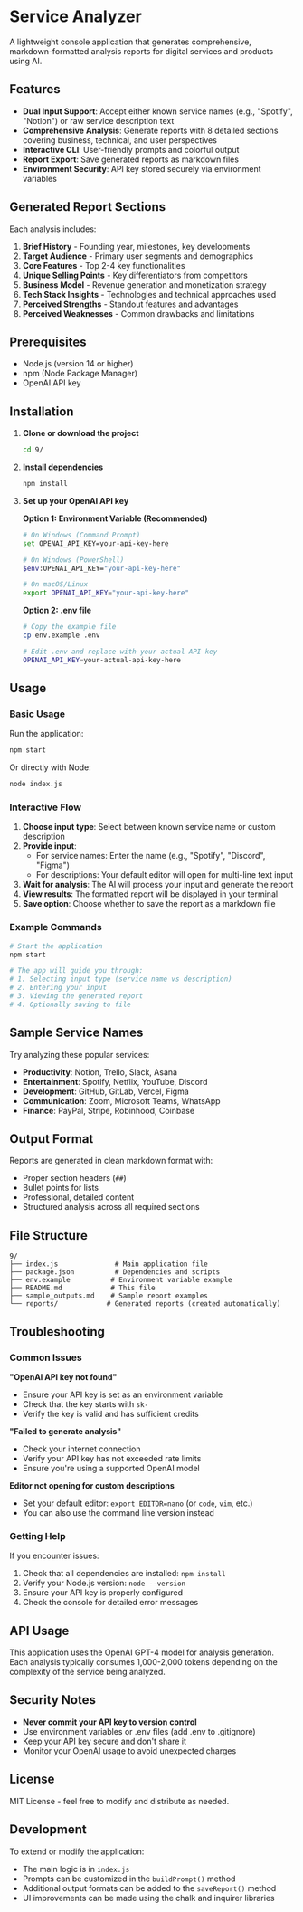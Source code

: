 # Service Analyzer

A lightweight console application that generates comprehensive, markdown-formatted analysis reports for digital services and products using AI.

## Features

- **Dual Input Support**: Accept either known service names (e.g., "Spotify", "Notion") or raw service description text
- **Comprehensive Analysis**: Generate reports with 8 detailed sections covering business, technical, and user perspectives
- **Interactive CLI**: User-friendly prompts and colorful output
- **Report Export**: Save generated reports as markdown files
- **Environment Security**: API key stored securely via environment variables

## Generated Report Sections

Each analysis includes:

1. **Brief History** - Founding year, milestones, key developments
2. **Target Audience** - Primary user segments and demographics  
3. **Core Features** - Top 2-4 key functionalities
4. **Unique Selling Points** - Key differentiators from competitors
5. **Business Model** - Revenue generation and monetization strategy
6. **Tech Stack Insights** - Technologies and technical approaches used
7. **Perceived Strengths** - Standout features and advantages
8. **Perceived Weaknesses** - Common drawbacks and limitations

## Prerequisites

- Node.js (version 14 or higher)
- npm (Node Package Manager)
- OpenAI API key

## Installation

1. **Clone or download the project**
   ```bash
   cd 9/
   ```

2. **Install dependencies**
   ```bash
   npm install
   ```

3. **Set up your OpenAI API key**
   
   **Option 1: Environment Variable (Recommended)**
   ```bash
   # On Windows (Command Prompt)
   set OPENAI_API_KEY=your-api-key-here
   
   # On Windows (PowerShell)
   $env:OPENAI_API_KEY="your-api-key-here"
   
   # On macOS/Linux
   export OPENAI_API_KEY="your-api-key-here"
   ```
   
   **Option 2: .env file**
   ```bash
   # Copy the example file
   cp env.example .env
   
   # Edit .env and replace with your actual API key
   OPENAI_API_KEY=your-actual-api-key-here
   ```

## Usage

### Basic Usage

Run the application:
```bash
npm start
```

Or directly with Node:
```bash
node index.js
```

### Interactive Flow

1. **Choose input type**: Select between known service name or custom description
2. **Provide input**: 
   - For service names: Enter the name (e.g., "Spotify", "Discord", "Figma")
   - For descriptions: Your default editor will open for multi-line text input
3. **Wait for analysis**: The AI will process your input and generate the report
4. **View results**: The formatted report will be displayed in your terminal
5. **Save option**: Choose whether to save the report as a markdown file

### Example Commands

```bash
# Start the application
npm start

# The app will guide you through:
# 1. Selecting input type (service name vs description)
# 2. Entering your input
# 3. Viewing the generated report
# 4. Optionally saving to file
```

## Sample Service Names

Try analyzing these popular services:
- **Productivity**: Notion, Trello, Slack, Asana
- **Entertainment**: Spotify, Netflix, YouTube, Discord
- **Development**: GitHub, GitLab, Vercel, Figma
- **Communication**: Zoom, Microsoft Teams, WhatsApp
- **Finance**: PayPal, Stripe, Robinhood, Coinbase

## Output Format

Reports are generated in clean markdown format with:
- Proper section headers (`##`)
- Bullet points for lists
- Professional, detailed content
- Structured analysis across all required sections

## File Structure

```
9/
├── index.js              # Main application file
├── package.json          # Dependencies and scripts
├── env.example          # Environment variable example
├── README.md            # This file
├── sample_outputs.md    # Sample report examples
└── reports/            # Generated reports (created automatically)
```

## Troubleshooting

### Common Issues

**"OpenAI API key not found"**
- Ensure your API key is set as an environment variable
- Check that the key starts with `sk-`
- Verify the key is valid and has sufficient credits

**"Failed to generate analysis"**
- Check your internet connection
- Verify your API key has not exceeded rate limits
- Ensure you're using a supported OpenAI model

**Editor not opening for custom descriptions**
- Set your default editor: `export EDITOR=nano` (or `code`, `vim`, etc.)
- You can also use the command line version instead

### Getting Help

If you encounter issues:
1. Check that all dependencies are installed: `npm install`
2. Verify your Node.js version: `node --version`
3. Ensure your API key is properly configured
4. Check the console for detailed error messages

## API Usage

This application uses the OpenAI GPT-4 model for analysis generation. Each analysis typically consumes 1,000-2,000 tokens depending on the complexity of the service being analyzed.

## Security Notes

- **Never commit your API key to version control**
- Use environment variables or .env files (add .env to .gitignore)
- Keep your API key secure and don't share it
- Monitor your OpenAI usage to avoid unexpected charges

## License

MIT License - feel free to modify and distribute as needed.

## Development

To extend or modify the application:
- The main logic is in `index.js`
- Prompts can be customized in the `buildPrompt()` method
- Additional output formats can be added to the `saveReport()` method
- UI improvements can be made using the chalk and inquirer libraries 